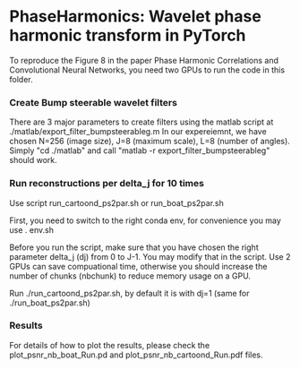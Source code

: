 PhaseHarmonics: Wavelet phase harmonic transform in PyTorch
======================================

To reproduce the Figure 8 in the paper Phase Harmonic Correlations and Convolutional Neural Networks, you need two GPUs to run the code in this folder. 

### Create Bump steerable wavelet filters 
There are 3 major parameters to create filters using the matlab script at ./matlab/export_filter_bumpsteerableg.m
In our expereiemnt, we have chosen N=256 (image size), J=8 (maximum scale), L=8 (number of angles).
Simply "cd ./matlab" and call "matlab -r export_filter_bumpsteerableg" should work.

### Run reconstructions per delta_j for 10 times
Use script run_cartoond_ps2par.sh or run_boat_ps2par.sh

First, you need to switch to the right conda env, for convenience you may use 
. env.sh

Before you run the script, make sure that you have chosen the right parameter delta_j (dj) from 0 to J-1. You may modify that in the script.
Use 2 GPUs can save compuational time, otherwise you should increase the number of chunks (nbchunk) to reduce memory usage on a GPU.

Run ./run_cartoond_ps2par.sh, by default it is with dj=1 (same for ./run_boat_ps2par.sh)

### Results
For details of how to plot the results, please check the plot_psnr_nb_boat_Run.pd and plot_psnr_nb_cartoond_Run.pdf files.


